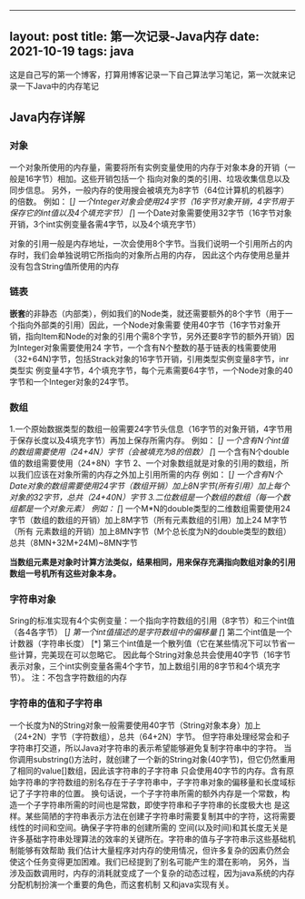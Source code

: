---
layout: post
title: 第一次记录-Java内存
date: 2021-10-19
tags: java   
-------------------------------

这是自己写的第一个博客，打算用博客记录一下自己算法学习笔记，第一次就来记录一下Java中的内存笔记




## Java内存详解

###  对象

一个对象所使用的内存量，需要将所有实例变量使用的内存于对象本身的开销（一般是16字节）相加。这些开销包括一个
指向对象的类的引用、垃圾收集信息以及同步信息。
另外，一般内存的使用搜会被填充为8字节（64位计算机的机器字）的倍数。
例如：
[*] 一个Integer对象会使用24字节（16字节对象开销，4字节用于保存它的int值以及4个填充字节）
[*] 一个Date对象需要使用32字节（16字节对象开销，3个int实例变量各需4字节，以及4个填充字节）

对象的引用一般是内存地址，一次会使用8个字节。当我们说明一个引用所占的内存时，我们会单独说明它所指向的对象所占用的内存，
因此这个内存使用总量并没有包含String值所使用的内存


### 链表

**嵌套**的非静态（内部类），例如我们的Node类，就还需要额外的8个字节（用于一个指向外部类的引用）因此，一个Node对象需要
使用40字节（16字节对象开销，指向Item和Node的对象的引用个需8个字节，另外还要8字节的额外开销）因为Integer对象需要使用24
字节，一个含有N个整数的基于链表的栈需要使用（32+64N)字节，包括Strack对象的16字节开销，引用类型实例变量8字节，inr类型实
例变量4字节，4个填充字节，每个元素需要64字节，一个Node对象的40字节和一个Integer对象的24字节。


### 数组

 1.一个原始数据类型的数组一般需要24字节头信息（16字节的对象开销，4字节用于保存长度以及4填充字节）再加上保存所需内存。
例如：
 [*] 一个含有N个int值的数组需要使用（24+4N）字节（会被填充为8的倍数）
 [*] 一个含有N个double值的数组需要使用（24+8N）字节
 2、一个对象数组就是对象的引用的数组，所以我们应该在对象所需的内存之外加上引用所需的内存
 例如：
 [*] 一个含有N个Date对象的数组需要使用24字节（数组开销）加上8N字节(所有引用）加上每个对象的32字节，总共（24+40N）字节
 3.二位数组是一个数组的数组（每一个数组都是一个对象元素）
 例如：
 [*] 一个M*N的double类型的二维数组需要使用24字节（数组的数组的开销）加上8M字节（所有元素数组的引用）加上24	M字节（所有
元素数组的开销）加上8MN字节（M个总长度为N的double类型的数组）总共（8MN+32M+24M)~8MN字节

**当数组元素是对象时计算方法类似，结果相同，用来保存充满指向数组对象的引用数组一号机所有这些对象本身。**


### 字符串对象

Sring的标准实现有4个实例变量：一个指向字符数组的引用（8字节）和三个int值（各4各字节）
[*] 第一个int值描述的是字符数组中的偏移量
[*] 第二个int值是一个计数器（字符串长度）
[*] 第三个int值是一个散列值（它在某些情况下可以节省一些计算，完美现在可以忽略它。
因此每个String对象总共会使用40字节（16字节表示对象，三个int实例变量各需4个字节，加上数组引用的8字节和4个填充字节）。
注：不包含字符数组的内存

### 字符串的值和子字符串

一个长度为N的String对象一般需要使用40字节（String对象本身）加上（24+2N）字节（字符数组），总共（64+2N）字节。
但字符串处理经常会和子字符串打交道，所以Java对字符串的表示希望能够避免复制字符串中的字符。
当你调用substring()方法时，就创建了一个新的String对象(40字节)，但它仍然重用了相同的value[]数组，因此该字符串的子字符串
只会使用40字节的内存。含有原始字符串的字符数组的别名存在于子字符串中，子字符串对象的偏移量和长度域标记了子字符串的位置。
换句话说，一个子字符串所需的额外内存是一个常数，构造一个子字符串所需的时间也是常数，即使字符串和子字符串的长度极大也
是这样。某些简陋的字符串表示方法在创建子字符串时需要复制其中的字符，这将需要线性的时间和空间。确保子字符串的创建所需的
空间(以及时间)和其长度无关是许多基础字符串处理算法的效率的关键所在。字符串的值与子字符串示这些基础机制能够有效帮助
我们估计大量程序对内存的使用情况，但许多复杂的因素仍然会使这个任务变得更加困难。我们已经提到了别名可能产生的潜在影响，
另外，当涉及函数调用时，内存的消耗就变成了一个复杂的动态过程，因为java系统的内存分配机制扮演一个重要的角色，而这套机制
又和java实现有关。

